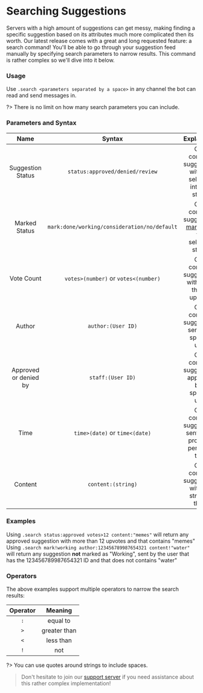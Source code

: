 # Searching Suggestions

Servers with a high amount of suggestions can get messy, making finding a specific suggestion based on its attributes much more complicated then its worth. Our latest release comes with a great and long requested feature: a search command! You'll be able to go through your suggestion feed manually by specifying search parameters to narrow results. This command is rather complex so we'll dive into it below.

### Usage
Use `.search <parameters separated by a space>` in any channel the bot can read and send messages in.

?> There is no limit on how many search parameters you can include. 

### Parameters and Syntax 

| Name                      | Syntax                                      |  Explanation             |
|:------------------------:|:--------------------------------------------:|:---------------------------:|
| Suggestion Status        | `status:approved/denied/review`              |  Only contains suggestions with the selected internal status |
| Marked Status            | `mark:done/working/consideration/no/default` |  Only contains suggestions [marked](/staff/mark.md) as the selected status
| Vote Count               | `votes>(number)` or `votes<(number)`         |  Only contains suggestions with more than X upvotes |
| Author                   | `author:(User ID)`                           |  Only contains suggestions sent by a specific user |
| Approved or denied by    | `staff:(User ID)`                            |  Only contains suggestions approved by a specific user | 
| Time                     | `time>(date)` or `time<(date)`               |  Only contains suggestions sent in the provided period of time |
| Content                  | `content:(string)`                           |  Only contains suggestions with the string in them |

### Examples

Using `.search status:approved votes>12 content:"memes"` will return any approved suggestion with more than 12 upvotes and that contains "memes"\
Using `.search mark!working author:123456789987654321 content!"water"` will return any suggestion **not** marked as "Working", sent by the user that has the 123456789987654321 ID and that does not contains "water" 


### Operators
The above examples support multiple operators to narrow the search results:

| Operator | Meaning      |
|:--------:|:------------:|
| `:`      | equal to     |
| `>`      | greater than |
| `<`      | less than    |
| `!`      | not          |

?> You can use quotes around strings to include spaces.


> Don't hesitate to join our [support server](https://suggester.js.org/support) if you need assistance about this rather complex implementation!
